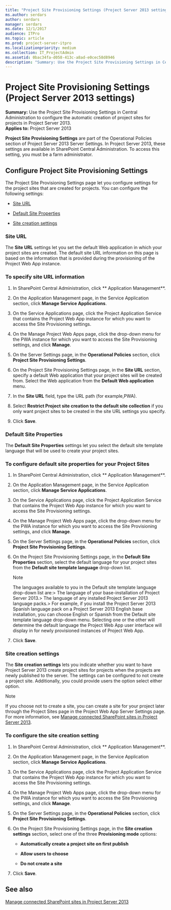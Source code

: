 ```yaml
---
title: "Project Site Provisioning Settings (Project Server 2013 settings)"
ms.author: serdars
author: serdars
manager: serdars
ms.date: 12/1/2017
audience: ITPro
ms.topic: article
ms.prod: project-server-itpro
ms.localizationpriority: medium
ms.collection: IT_ProjectAdmin
ms.assetid: 0bac34fa-d058-413c-a8ad-e0cec58d8946
description: "Summary: Use the Project Site Provisioning Settings in Central Administration to configure the automatic creation of project sites for projects in Project Server 2013."
---
```


# Project Site Provisioning Settings (Project Server 2013 settings)
 
 **Summary:** Use the Project Site Provisioning Settings in Central Administration to configure the automatic creation of project sites for projects in Project Server 2013.<br/>
**Applies to:** Project Server 2013
  
  
 **Project Site Provisioning Settings** are part of the Operational Policies section of Project Server 2013 Server Settings. In Project Server 2013, these settings are available in SharePoint Central Administration. To access this setting, you must be a farm administrator.
  
## Configure Project Site Provisioning Settings

The Project Site Provisioning Settings page let you configure settings for the project sites that are created for projects. You can configure the following settings:
  
- [Site URL](project-site-provisioning-settings-project-server-2013-settings.md#section1)
    
- [Default Site Properties](project-site-provisioning-settings-project-server-2013-settings.md#section2)
    
- [Site creation settings](project-site-provisioning-settings-project-server-2013-settings.md#section3)
    
### Site URL
<a name="section1"> </a>

The **Site URL** settings let you set the default Web application in which your project sites are created. The default site URL information on this page is based on the information that is provided during the provisioning of the Project Web App instance.
  
### To specify site URL information

1. In SharePoint Central Administration, click ** Application Management**.
    
2. On the Application Management page, in the Service Application section, click **Manage Service Applications**.
    
3. On the Service Applications page, click the Project Application Service that contains the Project Web App instance for which you want to access the Site Provisioning settings.
    
4. On the Manage Project Web Apps page, click the drop-down menu for the PWA instance for which you want to access the Site Provisioning settings, and click **Manage**.
    
5. On the Server Settings page, in the **Operational Policies** section, click **Project Site Provisioning Settings**.
    
6. On the Project Site Provisioning Settings page, in the **Site URL** section, specify a default Web application that your project sites will be created from. Select the Web application from the **Default Web application** menu.
    
7. In the **Site URL** field, type the URL path (for example,PWA).
    
8. Select **Restrict Project site creation to the default site collection** if you only want project sites to be created in the site URL settings you specify.
    
9. Click **Save**.
    
### Default Site Properties
<a name="section2"> </a>

The **Default Site Properties** settings let you select the default site template language that will be used to create your project sites.
  
### To configure default site properties for your Project Sites

1. In SharePoint Central Administration, click ** Application Management**.
    
2. On the Application Management page, in the Service Application section, click **Manage Service Applications**.
    
3. On the Service Applications page, click the Project Application Service that contains the Project Web App instance for which you want to access the Site Provisioning settings.
    
4. On the Manage Project Web Apps page, click the drop-down menu for the PWA instance for which you want to access the Site Provisioning settings, and click **Manage**.
    
5. On the Server Settings page, in the **Operational Policies** section, click **Project Site Provisioning Settings**.
    
6. On the Project Site Provisioning Settings page, in the **Default Site Properties** section, select the default language for your project sites from the **Default site template language** drop-down list.
    
    > [!NOTE]
    >  The languages available to you in the Default site template language drop-down list are:>  The language of your base-installation of Project Server 2013.>  The language of any installed Project Server 2013 language packs.>  For example, if you install the Project Server 2013 Spanish language pack on a Project Server 2013 English base installation, you can choose English or Spanish from the Default site template language drop-down menu. Selecting one or the other will determine the default language the Project Web App user interface will display in for newly provisioned instances of Project Web App.
  
7. Click **Save**.
    
### Site creation settings
<a name="section3"> </a>

The **Site creation settings** lets you indicate whether you want to have Project Server 2013 create project sites for projects when the projects are newly published to the server. The settings can be configured to not create a project site. Additionally, you could provide users the option select either option.
  
> [!NOTE]
> If you choose not to create a site, you can create a site for your project later through the Project Sites page in the Project Web App Server Settings page. For more information, see [Manage connected SharePoint sites in Project Server 2013](manage-connected-sharepoint-sites-in-project-server-2013.md). 
  
### To configure the site creation setting

1. In SharePoint Central Administration, click ** Application Management**.
    
2. On the Application Management page, in the Service Application section, click **Manage Service Applications**.
    
3. On the Service Applications page, click the Project Application Service that contains the Project Web App instance for which you want to access the Site Provisioning settings.
    
4. On the Manage Project Web Apps page, click the drop-down menu for the PWA instance for which you want to access the Site Provisioning settings, and click **Manage**.
    
5. On the Server Settings page, in the **Operational Policies** section, click **Project Site Provisioning Settings**.
    
6. On the Project Site Provisioning Settings page, in the **Site creation settings** section, select one of the three **Provisioning mode** options:
    
   - **Automatically create a project site on first publish**
    
   - **Allow users to choose**
    
   - **Do not create a site**
    
7. Click **Save**.
    
    
## See also

[Manage connected SharePoint sites in Project Server 2013](manage-connected-sharepoint-sites-in-project-server-2013.md)

